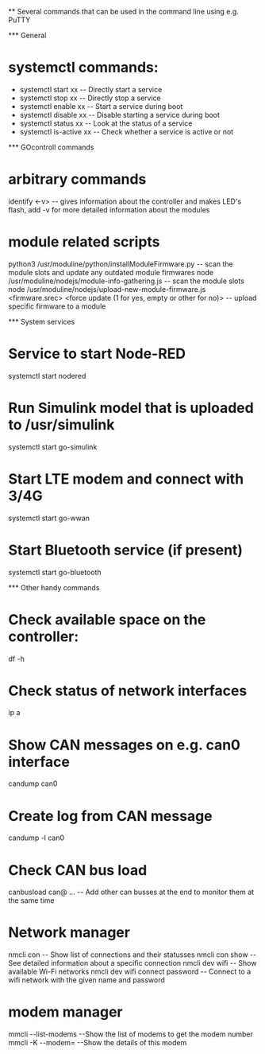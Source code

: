 ** Several commands that can be used in the command line using e.g. PuTTY

*** General
# systemctl commands:
* systemctl start xx  -- Directly start a service
* systemctl stop xx  -- Directly stop a service
* systemctl enable xx  -- Start a service during boot
* systemctl disable xx  -- Disable starting a service during boot
* systemctl status xx -- Look at the status of a service
* systemctl is-active xx -- Check whether a service is active or not



*** GOcontroll commands
# arbitrary commands
identify <-v> -- gives information about the controller and makes LED's flash, add -v for more detailed information about the modules

# module related scripts
python3 /usr/moduline/python/installModuleFirmware.py -- scan the module slots and update any outdated module firmwares
node /usr/moduline/nodejs/module-info-gathering.js -- scan the module slots
node /usr/moduline/nodejs/upload-new-module-firmware.js <slot> <firmware.srec> <force update (1 for yes, empty or other for no)> -- upload specific firmware to a module



*** System services
# Service to start Node-RED
systemctl start nodered

# Run Simulink model that is uploaded to /usr/simulink 
systemctl start go-simulink

# Start LTE modem and connect with 3/4G
systemctl start go-wwan

# Start Bluetooth service (if present)
systemctl start go-bluetooth



*** Other handy commands
# Check available space on the controller:
df -h

# Check status of network interfaces
ip a

# Show CAN messages on e.g. can0 interface
candump can0

# Create log from CAN message 
candump -l can0

# Check CAN bus load

canbusload can<num>@<baudrate> ... -- Add other can busses at the end to monitor them at the same time
 
# Network manager
nmcli con           -- Show list of connections and their statusses
nmcli con show <con> -- See detailed information about a specific connection
nmcli dev wifi      -- Show available Wi-Fi networks
nmcli dev wifi connect <net name> password <password> -- Connect to a wifi network with the given name and password

# modem manager
mmcli --list-modems --Show the list of modems to get the modem number
mmcli -K --modem=<modemnumber>  --Show the details of this modem